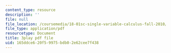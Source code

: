 ```yaml
---
content_type: resource
description: ''
file: null
file_location: /coursemedia/18-01sc-single-variable-calculus-fall-2010/165ddce620f59975bdb02e62cee7f438_KhwQKE_tld0.pdf
file_type: application/pdf
resourcetype: Document
title: 3play pdf file
uid: 165ddce6-20f5-9975-bdb0-2e62cee7f438
---
```

